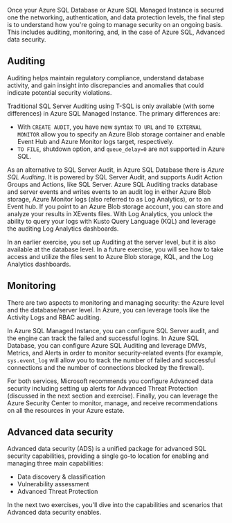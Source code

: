 Once your Azure SQL Database or Azure SQL Managed Instance is secured one the networking, authentication, and data protection levels, the final step is to understand how you're going to manage security on an ongoing basis. This includes auditing, monitoring, and, in the case of Azure SQL, Advanced data security.

## Auditing

Auditing helps maintain regulatory compliance, understand database activity, and gain insight into discrepancies and anomalies that could indicate potential security violations.

Traditional SQL Server Auditing using T-SQL is only available (with some differences) in Azure SQL Managed Instance. The primary differences are:  

* With `CREATE AUDIT`, you have new syntax `TO URL` and `TO EXTERNAL MONITOR` allow you to specify an Azure Blob storage container and enable Event Hub and Azure Monitor logs target, respectively.  
* `TO FILE`, shutdown option, and `queue_delay=0` are not supported in Azure SQL.

As an alternative to SQL Server Audit, in Azure SQL Database there is *Azure SQL Auditing*. It is powered by SQL Server Audit, and supports Audit Action Groups and Actions, like SQL Server. Azure SQL Auditing tracks database and server events and writes events to an audit log in either Azure Blob storage, Azure Monitor logs (also referred to as Log Analytics), or to an Event hub. If you point to an Azure Blob storage account, you can store and analyze your results in XEvents files. With Log Analytics, you unlock the ability to query your logs with Kusto Query Language (KQL) and leverage the auditing Log Analytics dashboards.

In an earlier exercise, you set up Auditing at the server level, but it is also available at the database level. In a future exercise, you will see how to take access and utilize the files sent to Azure Blob storage, KQL, and the Log Analytics dashboards.

## Monitoring

There are two aspects to monitoring and managing security: the Azure level and the database/server level. In Azure, you can leverage tools like the Activity Logs and RBAC auditing.

In Azure SQL Managed Instance, you can configure SQL Server audit, and the engine can track the failed and successful logins. In Azure SQL Database, you can configure Azure SQL Auditing and leverage DMVs, Metrics, and Alerts in order to monitor security-related events (for example, `sys.event_log` will allow you to track the number of failed and successful connections and the number of connections blocked by the firewall).  

For both services, Microsoft recommends you configure Advanced data security including setting up alerts for Advanced Threat Protection (discussed in the next section and exercise). Finally, you can leverage the Azure Security Center to monitor, manage, and receive recommendations on all the resources in your Azure estate.

## Advanced data security

Advanced data security (ADS) is a unified package for advanced SQL security capabilities, providing a single go-to location for enabling and managing three main capabilities:  

* Data discovery & classification
* Vulnerability assessment
* Advanced Threat Protection

In the next two exercises, you'll dive into the capabilities and scenarios that Advanced data security enables.
